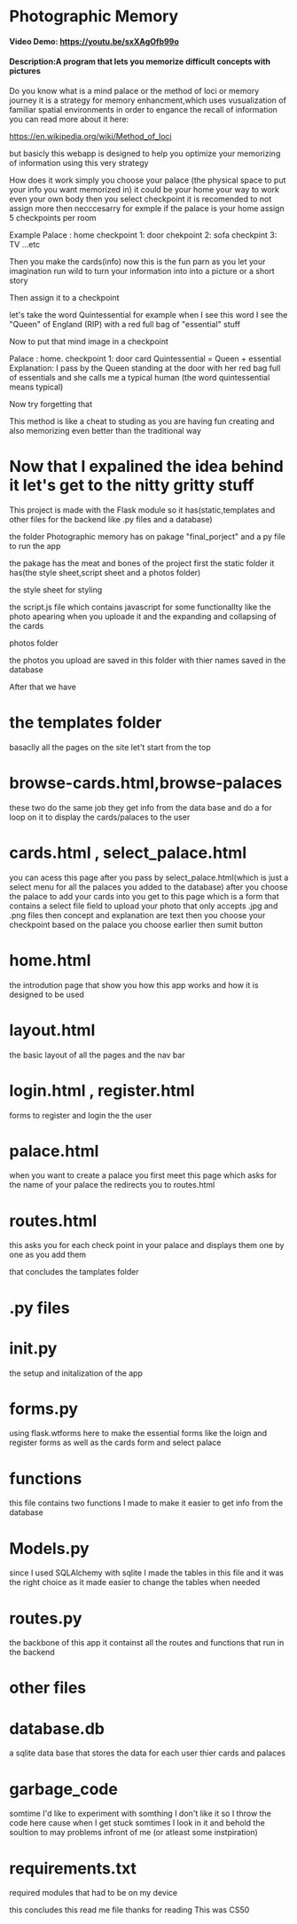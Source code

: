 # Photographic Memory
#### Video Demo:  <https://youtu.be/sxXAgOfb99o>
#### Description:A program that lets you memorize difficult concepts with pictures


Do you know what is a mind palace or the method of loci or memory journey
it is a strategy for memory enhancment,which uses vusualization of familiar spatial environments in order to engance the recall of information
you can read more about it here:

https://en.wikipedia.org/wiki/Method_of_loci

but basicly this webapp is designed to help you optimize your memorizing of information using this very strategy

How does it work 
simply you choose your palace (the physical space to put your info you want memorized in) it could be your home your way to work even your own body
then you select checkpoint it is recomended to not assign more then necccesarry for exmple if the palace is your home assign 5 checkpoints per room

Example
Palace : home
checkpoint 1: door 
chekpoint 2: sofa
checkpint 3: TV
...etc

Then you make the cards(info) now this is the fun parn as you let your imagination run wild to turn your information into into a picture or a short story

Then assign it to a checkpoint

let's take the word Quintessential for example when I see this word I see the "Queen" of England (RIP) with a red full bag of "essential" stuff

Now to put that mind image in a checkpoint

Palace : home.
checkpoint 1: door card Quintessential = Queen + essential Explanation: I pass by the Queen standing at the door with her red bag full of essentials
              and she calls me a typical human
              (the word quintessential means typical)
              
Now try forgetting that

This method is like a cheat to studing as you are having fun creating and also memorizing even better than the traditional way

# Now that I expalined the idea behind it let's get to the nitty gritty stuff

This project is made with the Flask module so it has(static,templates and other files for the backend like .py files and a database)

the folder Photographic memory has on pakage "final_porject" and a py file to run the app 

the pakage has the meat and bones of the project first the static folder it has(the style sheet,script sheet and a photos folder)

the style sheet for styling

the script.js file which contains javascript for some functionallty
like the photo apearing when you uploade it and the expanding and collapsing of the cards

photos folder

the photos you upload are saved in this folder with thier names saved in the database

After that we have
# the templates folder

basaclly all the pages on the site let't start from the top

# browse-cards.html,browse-palaces 

these two do the same job they get info from the data base and do a for loop on it to display the cards/palaces to the user

# cards.html , select_palace.html
you can acess this page after you pass by select_palace.html(which is just a select menu for all the palaces you added to the database)
after you choose the palace to add your cards into you get to this page which is a form that contains a select file field to upload your photo that only accepts .jpg and .png files
then  concept and explanation are text then you choose your checkpoint based on the palace you choose earlier then sumit button

# home.html

the introdution page that show you how this app works and how it is designed to be used
# layout.html
the basic layout of all the pages and the nav bar
# login.html , register.html
forms to register and login the the user
# palace.html
when you want to create a palace you first meet this page which asks for the name of your palace the redirects you to routes.html
# routes.html
this asks you for each check point in your palace and displays them one by one as you add them

that concludes the tamplates folder

# .py files
# __init__.py
the setup and initalization of the app

# forms.py
using flask.wtforms here to make the essential forms like the loign and register forms as well as the cards form and select palace
# functions 
this file contains two functions I made to make it easier to get info from the database
# Models.py
since I used SQLAlchemy with sqlite I made the tables in this file and it was the right choice as it made easier to change the tables when needed
# routes.py
the backbone of this app it containst all the routes and functions that run in the backend

# other files

# database.db
a sqlite data base that stores the data for each user thier cards and palaces
# garbage_code 
somtime I'd like to experiment with somthing I don't like it so I throw the code here cause when I get stuck somtimes I look in it and behold the soultion to may problems infront of me (or atleast some instpiration)
# requirements.txt 
required modules that had to be on my device

this concludes this read me file
thanks for reading 
This was CS50

